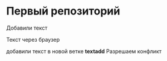 # Первый репозиторий

Добавили текст

Текст через браузер

добавили текст в новой ветке
**textadd**
Разрешаем конфликт
